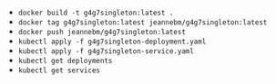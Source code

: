 * ```docker build -t g4g7singleton:latest .```
* ```docker tag g4g7singleton:latest jeannebm/g4g7singleton:latest```
* ```docker push jeannebm/g4g7singleton:latest```
* ```kubectl apply -f g4g7singleton-deployment.yaml```
* ```kubectl apply -f g4g7singleton-service.yaml```
* ```kubectl get deployments```
* ```kubectl get services```
